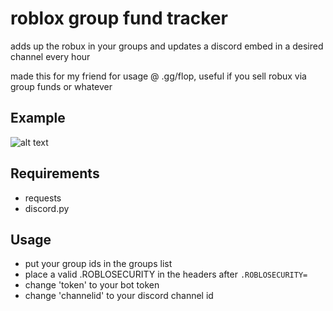 # roblox group fund tracker
adds up the robux in your groups and updates a discord embed in a desired channel every hour

made this for my friend for usage @ .gg/flop, useful if you sell robux via group funds or whatever
## Example
![alt text](https://i.imgur.com/UMBZlDm.png)

## Requirements
- requests
- discord.py

## Usage
- put your group ids in the groups list
- place a valid .ROBLOSECURITY in the headers after `.ROBLOSECURITY=`
- change 'token' to your bot token
- change 'channelid' to your discord channel id
